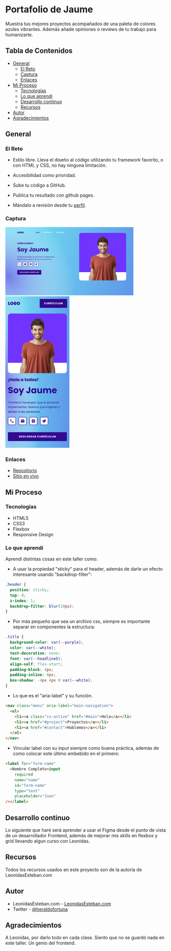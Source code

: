 # Portafolio de Jaume

Muestra tus mejores proyectos acompañados de una paleta de colores azules vibrantes. Además añade opiniones o reviews de tu trabajo para humanizarte.

## Tabla de Contenidos

- [General](#general)
  - [El Reto](#el-reto)
  - [Captura](#captura)
  - [Enlaces](#enlaces)
- [Mi Proceso](#mi-proceso)
  - [Tecnologías](#tecnologías)
  - [Lo que aprendí](#lo-que-aprendí)
  - [Desarrollo continuo](#desarrollo-continuo)
  - [Recursos](#recursos)
- [Autor](#autor)
- [Agradecimientos](#agradecimientos)

## General

### El Reto

- Estilo libre. Lleva el diseño al código utilizando tu framework favorito, o con HTML y CSS, no hay ninguna limitación.

- Accesibilidad como prioridad.

- Sube tu código a GitHub.

- Publica tu resultado con github pages.

- Mándalo a revisión desde tu [perfil](https://leonidasesteban.com/estudiante).

### Captura

<img width="400px"  src="https://github.com/no-te-rindas/imagenes/blob/main/Readmes/portafolio-jaume/jaume-desktop.png?raw=true" />

<img width="200px" src="https://github.com/no-te-rindas/imagenes/blob/main/Readmes/portafolio-jaume/jaume-mobile.png?raw=true" />

### Enlaces

- [Repositorio](https://github.com/heraldofortuna/portafolio-jaume)
- [Sitio en vivo](https://heraldofortuna.github.io/portafolio-jaume/)

## Mi Proceso

### Tecnologías

- HTML5
- CSS3
- Flexbox
- Responsive Design

### Lo que aprendí

Aprendí distintas cosas en este taller como:

- A usar la propiedad "sticky" para el header, además de darle un efecto interesante usando "backdrop-filter":

```css
.header {
  position: sticky;
  top: 0;
  z-index: 1;
  backdrop-filter: blur(10px);
}
```

- Por más pequeño que sea un archivo css, siempre es importante separar en componentes la estructura:

```css
.title {
  background-color: var(--purple);
  color: var(--white);
  text-decoration: none;
  font: var(--headline5);
  align-self: flex-start;
  padding-block: 4px;
  padding-inline: 8px;
  box-shadow: -4px 4px 0 var(--white);
}
```

- Lo que es el "aria-label" y su función.

```html
<nav class="menu" aria-label="main-navigation">
  <ul>
    <li><a class="is-active" href="#main">Hola</a></li>
    <li><a href="#project">Proyectos</a></li>
    <li><a href="#contact">Hablemos</a></li>
  </ul>
</nav>
```

- Vincular label con su input siempre como buena práctica, además de como colocar este último embebido en el primero:

```html
<label for="form-name"
  >Nombre Completo<input
    required
    name="name"
    id="form-name"
    type="text"
    placeholder="Juan"
/></label>
```

## Desarrollo continuo

Lo siguiente que haré será aprender a usar el Figma desde el punto de vista de un desarrollador Frontend, además de mejorar mis skills en flexbox y grid llevando algun curso con Leonidas.

## Recursos

Todos los recursos usados en este proyecto son de la autoría de LeonidasEsteban.com

## Autor

- LeonidasEsteban.com - [LeonidasEsteban.com](https://leonidasesteban.com/)
- Twitter - [@heraldofortuna](https://twitter.com/heraldofortuna)

## Agradecimientos

A Leonidas, por darlo todo en cada clase. Siento que no se guardó nada en este taller. Un genio del frontend.
